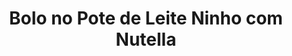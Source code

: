 ---
title: Bolo no Pote de Leite Ninho com Nutella
description: 
category: Bolos
subcategory: Bolo no Pote
flavor: Leite Ninho com Nutella
price: 16
---